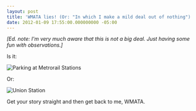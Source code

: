 ```yaml
---
layout: post
title: 'WMATA lies! (Or: "In which I make a mild deal out of nothing")'
date: 2012-01-09 17:55:00.000000000 -05:00
---
```

*[Ed. note: I'm very much aware that this is not a big deal. Just having some fun with observations.]*

Is it:

![Parking at Metrorail Stations]({{site.post-images}}//2012-01-08_wmata1.png)

Or:

![Union Station]({{site.post-images}}//2012-01-08_wmata2.png)

Get your story straight and then get back to me, WMATA.
